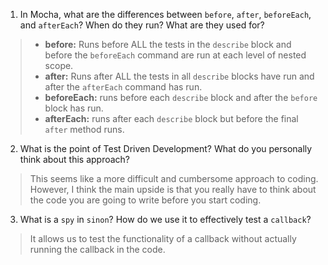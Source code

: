 <!-- Answers to the Short Answer Essay Questions go here -->

1. In Mocha, what are the differences between `before`, `after`, `beforeEach`, and `afterEach`? When do they run? What are they used for?
> * __before:__ Runs before ALL the tests in the `describe` block and before the `beforeEach` command  are run at each level of nested scope.
> * __after:__ Runs after ALL the tests in all `describe` blocks have run and after the `afterEach` command has run.
> * __beforeEach:__ runs before each `describe` block and after the `before` block has run.
> * __afterEach:__ runs after each `describe` block but before the final `after` method runs.

2. What is the point of Test Driven Development? What do you personally think about this approach?
> This seems like a more difficult and cumbersome approach to coding. However, I think the main upside is that you really have to think about the code you are going to write before you start coding.

3. What is a `spy` in `sinon`? How do we use it to effectively test a `callback`?
> It allows us to test the functionality of a callback without actually running the callback in the code.
